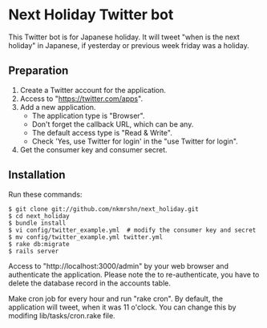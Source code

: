 Next Holiday Twitter bot
========================

This Twitter bot is for Japanese holiday. It will tweet "when is the next holiday" in Japanese, if yesterday or previous week friday was a holiday.

Preparation
-----------

1. Create a Twitter account for the application.
2. Access to "https://twitter.com/apps".
2. Add a new application.
   - The application type is "Browser".
   - Don't forget the callback URL, which can be any.
   - The default access type is "Read & Write".
   - Check 'Yes, use Twitter for login' in the "use Twitter for login".
3. Get the consumer key and consumer secret.

Installation
------------

Run these commands:

    $ git clone git://github.com/nkmrshn/next_holiday.git
    $ cd next_holiday
    $ bundle install
    $ vi config/twitter_example.yml  # modify the consumer key and secret
    $ mv config/twitter_example.yml twitter.yml
    $ rake db:migrate
    $ rails server

Access to "http://localhost:3000/admin" by your web browser and authenticate the application. Please note the to re-authenticate, you have to delete the database record in the accounts table.

Make cron job for every hour and run "rake cron". By default, the application will tweet, when it was 11 o'clock. You can change this by modifing lib/tasks/cron.rake file.
